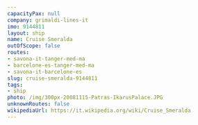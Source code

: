 ```yaml
---
capacityPax: null
company: grimaldi-lines-it
imo: 9144811
layout: ship
name: Cruise Smeralda
outOfScope: false
routes:
- savona-it-tanger-med-ma
- barcelone-es-tanger-med-ma
- savona-it-barcelone-es
slug: cruise-smeralda-9144811
tags:
- ship
photo: /img/300px-20081115-Patras-IkarusPalace.JPG
unknownRoutes: false
wikipediaUrl: https://it.wikipedia.org/wiki/Cruise_Smeralda
---
```

